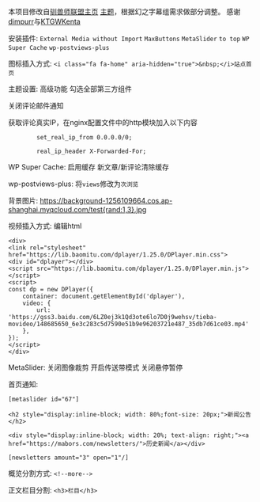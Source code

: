 本项目修改自[驯兽师联盟主页](https://www.tamersunion.net/) [主题](https://github.com/KTGWKenta/Clearision)，根据幻之字幕组需求做部分调整。
感谢[dimpurr](https://github.com/dimpurr/)与[KTGWKenta](https://github.com/KTGWKenta/)

安装插件: `External Media without Import` `MaxButtons` `MetaSlider` `to top` `WP Super Cache` `wp-postviews-plus`

图标插入方式: `<i class="fa fa-home" aria-hidden="true">&nbsp;</i>站点首页`

主题设置: 高级功能 勾选全部第三方组件

关闭评论邮件通知

获取评论真实IP，在nginx配置文件中的http模块加入以下内容
```
        set_real_ip_from 0.0.0.0/0;
        
        real_ip_header X-Forwarded-For;
```

WP Super Cache: 启用缓存 新文章/新评论清除缓存

wp-postviews-plus: 将`views`修改为`次浏览`

背景图片: https://background-1256109664.cos.ap-shanghai.myqcloud.com/test{rand:1,3}.jpg

视频插入方式:
编辑html
```
<div>
<link rel="stylesheet" href="https://lib.baomitu.com/dplayer/1.25.0/DPlayer.min.css">
<div id="dplayer"></div>
<script src="https://lib.baomitu.com/dplayer/1.25.0/DPlayer.min.js"></script>
<script>
const dp = new DPlayer({
    container: document.getElementById('dplayer'),
    video: {
        url: 'https://gss3.baidu.com/6LZ0ej3k1Qd3ote6lo7D0j9wehsv/tieba-movideo/148685650_6e3c283c5d7590e51b9e96203721e487_35db7d61ce03.mp4'
    },
});
</script>
</div>
```

MetaSlider: 关闭图像裁剪 开启传送带模式 关闭悬停暂停

首页通知:
```
[metaslider id="67"]

<h2 style="display:inline-block; width: 80%;font-size: 20px;">新闻公告</h2>

<div style="display:inline-block; width: 20%; text-align: right;"><a href="https://mabors.com/newsletters/">历史新闻</a></div>

[newsletters amount="3" open="1"/]
```

概览分割方式: `<!--more-->`

正文栏目分割: `<h3>栏目</h3>`
